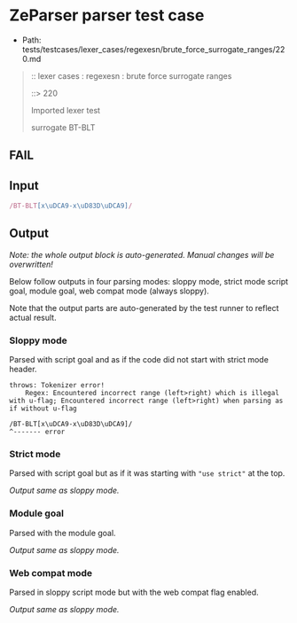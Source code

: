 # ZeParser parser test case

- Path: tests/testcases/lexer_cases/regexesn/brute_force_surrogate_ranges/220.md

> :: lexer cases : regexesn : brute force surrogate ranges
>
> ::> 220
>
> Imported lexer test
>
> surrogate BT-BLT

## FAIL

## Input

`````js
/BT-BLT[x\uDCA9-x\uD83D\uDCA9]/
`````

## Output

_Note: the whole output block is auto-generated. Manual changes will be overwritten!_

Below follow outputs in four parsing modes: sloppy mode, strict mode script goal, module goal, web compat mode (always sloppy).

Note that the output parts are auto-generated by the test runner to reflect actual result.

### Sloppy mode

Parsed with script goal and as if the code did not start with strict mode header.

`````
throws: Tokenizer error!
    Regex: Encountered incorrect range (left>right) which is illegal with u-flag; Encountered incorrect range (left>right) when parsing as if without u-flag

/BT-BLT[x\uDCA9-x\uD83D\uDCA9]/
^------- error
`````

### Strict mode

Parsed with script goal but as if it was starting with `"use strict"` at the top.

_Output same as sloppy mode._

### Module goal

Parsed with the module goal.

_Output same as sloppy mode._

### Web compat mode

Parsed in sloppy script mode but with the web compat flag enabled.

_Output same as sloppy mode._
